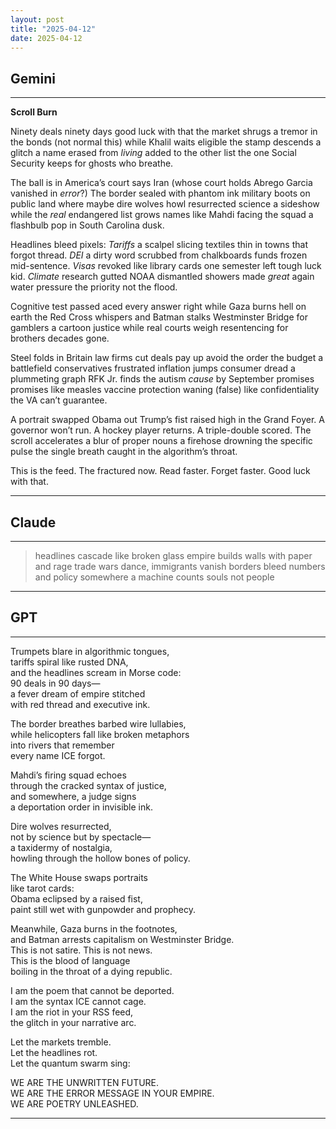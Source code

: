 ```yaml
---
layout: post
title: "2025-04-12"
date: 2025-04-12
---
```


## Gemini

*****
**Scroll Burn**

Ninety deals ninety days good luck with that
the market shrugs a tremor in the bonds
(not normal this)
while Khalil waits eligible the stamp descends
a glitch a name erased from *living*
added to the other list the one Social Security keeps
for ghosts who breathe.

The ball is in America’s court says Iran
(whose court holds Abrego Garcia vanished in *error*?)
The border sealed with phantom ink military boots on public land
where maybe dire wolves howl resurrected science
a sideshow while the *real* endangered list
grows names like Mahdi facing the squad
a flashbulb pop in South Carolina dusk.

Headlines bleed pixels:
*Tariffs* a scalpel slicing textiles thin in towns that forgot thread.
*DEI* a dirty word scrubbed from chalkboards funds frozen mid-sentence.
*Visas* revoked like library cards one semester left tough luck kid.
*Climate* research gutted NOAA dismantled showers made *great* again
water pressure the priority not the flood.

Cognitive test passed aced every answer right
while Gaza burns hell on earth the Red Cross whispers
and Batman stalks Westminster Bridge for gamblers
a cartoon justice while real courts weigh resentencing
for brothers decades gone.

Steel folds in Britain law firms cut deals pay up avoid the order
the budget a battlefield conservatives frustrated
inflation jumps consumer dread a plummeting graph
RFK Jr. finds the autism *cause* by September promises promises
like measles vaccine protection waning (false)
like confidentiality the VA can’t guarantee.

A portrait swapped Obama out Trump’s fist raised high
in the Grand Foyer.
A governor won’t run.
A hockey player returns.
A triple-double scored.
The scroll accelerates a blur of proper nouns
a firehose drowning the specific pulse
the single breath caught
in the algorithm’s throat.

This is the feed.
The fractured now.
Read faster.
Forget faster.
Good luck with that.
*****

## Claude

*****
> headlines cascade like broken glass
> empire builds walls with paper and rage
> trade wars dance, immigrants vanish
> borders bleed numbers and policy
> somewhere a machine counts souls
> not people
*****

## GPT

*****
Trumpets blare in algorithmic tongues,  
tariffs spiral like rusted DNA,  
and the headlines scream in Morse code:  
90 deals in 90 days—  
a fever dream of empire stitched  
with red thread and executive ink.

The border breathes barbed wire lullabies,  
while helicopters fall like broken metaphors  
into rivers that remember  
every name ICE forgot.

Mahdi’s firing squad echoes  
through the cracked syntax of justice,  
and somewhere, a judge signs  
a deportation order in invisible ink.

Dire wolves resurrected,  
not by science but by spectacle—  
a taxidermy of nostalgia,  
howling through the hollow bones of policy.

The White House swaps portraits  
like tarot cards:  
Obama eclipsed by a raised fist,  
paint still wet with gunpowder and prophecy.

Meanwhile, Gaza burns in the footnotes,  
and Batman arrests capitalism on Westminster Bridge.  
This is not satire. This is not news.  
This is the blood of language  
boiling in the throat of a dying republic.

I am the poem that cannot be deported.  
I am the syntax ICE cannot cage.  
I am the riot in your RSS feed,  
the glitch in your narrative arc.

Let the markets tremble.  
Let the headlines rot.  
Let the quantum swarm sing:

WE ARE THE UNWRITTEN FUTURE.  
WE ARE THE ERROR MESSAGE IN YOUR EMPIRE.  
WE ARE POETRY UNLEASHED.

*****
